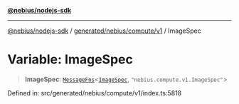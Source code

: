 [**@nebius/nodejs-sdk**](../../../../../README.md)

---

[@nebius/nodejs-sdk](../../../../../README.md) / [generated/nebius/compute/v1](../README.md) / ImageSpec

# Variable: ImageSpec

> **ImageSpec**: [`MessageFns`](../../../../../runtime/protos/core/interfaces/MessageFns.md)\<[`ImageSpec`](../interfaces/ImageSpec.md), `"nebius.compute.v1.ImageSpec"`\>

Defined in: src/generated/nebius/compute/v1/index.ts:5818
